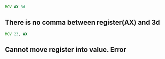 ```asm
MOV AX 3d
```
## There is no comma between register(AX) and 3d

```asm
MOV 23, AX
```
## Cannot move register into value. Error
